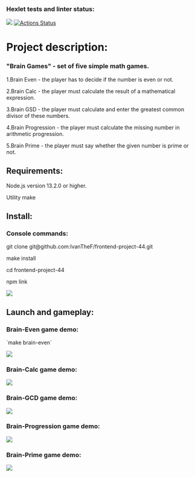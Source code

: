 ### Hexlet tests and linter status:
<a href="https://codeclimate.com/github/IvanTheF/frontend-project-44/maintainability"><img src="https://api.codeclimate.com/v1/badges/b83a7dd240f1f9461d48/maintainability" /></a>
[![Actions Status](https://github.com/IvanTheF/frontend-project-44/workflows/hexlet-check/badge.svg)](https://github.com/IvanTheF/frontend-project-44/actions)

<h1>Project description:</h1>

<h3>"Brain Games" - set of five simple math games.</h3>

<p>1.Brain Even - the player has to decide if the number is even or not.</p>

<p>2.Brain Calc - the player must calculate the result of a mathematical expression.</p>

<p>3.Brain GSD - the player must calculate and enter the greatest common divisor of these numbers.</p>

<p>4.Brain Progression - the player must calculate the missing number in arithmetic progression.</p>

<p>5.Brain Prime - the player must say whether the given number is prime or not.</p>

<h2>Requirements:</h2>

<p>Node.js version 13.2.0 or higher.</p>

<p>Utility make</p>

<h2>Install:</h2>

<h3>Console commands:</h3>

<p>git clone git@github.com:IvanTheF/frontend-project-44.git</p>

<p>make install</p>

<p>cd frontend-project-44</p>

<p>npm link</p>

<a href="https://asciinema.org/a/AWnbejDvwWNqOYtaNpMxtQPzW" target="_blank"><img src="https://asciinema.org/a/AWnbejDvwWNqOYtaNpMxtQPzW.svg" /></a>


<h2>Launch and gameplay:</h2>

<h3>Brain-Even game demo:</h3>

<p>`make brain-even`</p>

<a href="https://asciinema.org/a/VQhMdxlVNdTIkIzYEXIy6Cjxd" target="_blank"><img src="https://asciinema.org/a/VQhMdxlVNdTIkIzYEXIy6Cjxd.svg" /></a>

<h3>Brain-Calc game demo:</h3>

<a href="https://asciinema.org/a/SwGegPWtRFx2DlAMqgi9UNPt5" target="_blank"><img src="https://asciinema.org/a/SwGegPWtRFx2DlAMqgi9UNPt5.svg" /></a>

<h3>Brain-GCD game demo:</h3>

<a href="https://asciinema.org/a/6gPyBYHfwD3aTJ7CgtAH14lQX" target="_blank"><img src="https://asciinema.org/a/6gPyBYHfwD3aTJ7CgtAH14lQX.svg" /></a>

<h3>Brain-Progression game demo:</h3>

<a href="https://asciinema.org/a/JcllKWms23cJRrzX3Onu1IFCp" target="_blank"><img src="https://asciinema.org/a/JcllKWms23cJRrzX3Onu1IFCp.svg" /></a>

<h3>Brain-Prime game demo:</h3>

<a href="https://asciinema.org/a/ZWg9NVSgFAYLDFp3cxQJVs014" target="_blank"><img src="https://asciinema.org/a/ZWg9NVSgFAYLDFp3cxQJVs014.svg" /></a>
